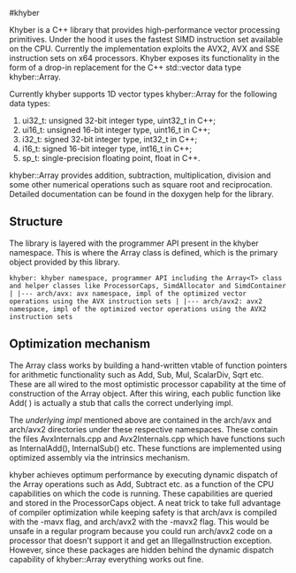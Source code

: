 #khyber

Khyber is a C++ library that provides high-performance vector processing
primitives. Under the hood it uses the fastest SIMD instruction set available on
the CPU. Currently the implementation exploits the AVX2, AVX and SSE instruction
sets on x64 processors. Khyber exposes its functionality in the form of a
drop-in replacement for the C++ std::vector<T> data type khyber::Array<T>.

Currently khyber supports 1D vector types khyber::Array<T> for the following data types:
1. ui32_t: unsigned 32-bit integer type, uint32_t in C++;  
2. ui16_t: unsigned 16-bit integer type, uint16_t in C++;  
3. i32_t: signed 32-bit integer type, int32_t in C++;  
4. i16_t: signed 16-bit integer type, int16_t in C++;  
2. sp_t: single-precision floating point, float in C++.  

khyber::Array<T> provides addition, subtraction, multiplication, division and
some other numerical operations such as square root and reciprocation. Detailed
documentation can be found in the doxygen help for the library.

## Structure

The library is layered with the programmer API present in the khyber
namespace. This is where the Array<T> class is defined, which is the primary
object provided by this library.

`khyber: khyber namespace, programmer API including the Array<T> class and
helper classes like ProcessorCaps, SimdAllocator and SimdContainer
   |
   |--- arch/avx: avx namespace, impl of the optimized vector operations using
   the AVX instruction sets
   |
   |--- arch/avx2: avx2 namespace, impl of the optimized vector operations using
   the AVX2 instruction sets`

## Optimization mechanism

The Array<T> class works by building a hand-written vtable of function pointers
for arithmetic functionality such as Add, Sub, Mul, ScalarDiv, Sqrt etc. These
are all wired to the most optimistic processor capability at the time of
construction of the Array<T> object. After this wiring, each public function
like Add( ) is actually a stub that calls the correct underlying impl.

The *underlying impl* mentioned above are contained in the arch/avx and
arch/avx2 directories under these respective namespaces. These contain the files
AvxInternals.cpp and Avx2Internals.cpp which have functions such as
InternalAdd(), InternalSub() etc. These functions are implemented using
optimized assembly via the intrinsics mechanism.


khyber achieves optimum performance by executing dynamic dispatch of the
Array<T> operations such as Add, Subtract etc. as a function of the CPU
capabilities on which the code is running. These capabilities are queried and
stored in the ProcessorCaps object. A neat trick to take full advantage of
compiler optimization while keeping safety is that arch/avx is compiled with the
-mavx flag, and arch/avx2 with the -mavx2 flag. This would be unsafe in a
regular program because you could run arch/avx2 code on a processor that doesn't
support it and get an IllegalInstruction exception. However, since these
packages are hidden behind the dynamic dispatch capability of khyber::Array<T>
everything works out fine.